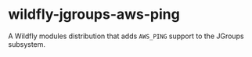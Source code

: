 wildfly-jgroups-aws-ping
========================

A Wildfly modules distribution that adds `AWS_PING` support to the JGroups
subsystem.
